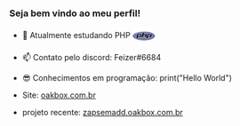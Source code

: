### Seja bem vindo ao meu perfil!

- 🌱 Atualmente estudando PHP <img align="center" alt="vbsx-Python" height="30" width="40" src="https://raw.githubusercontent.com/devicons/devicon/master/icons/php/php-original.svg"> 

- 📫 Contato pelo discord: Feizer#6684
- 😎 Conhecimentos em programação: print("Hello World")
- Site: <a href="https://oakbox.com.br">oakbox.com.br</a>
- projeto recente: <a href="https://zapsemadd.oakbox.com.br">zapsemadd.oakbox.com.br</a> 

